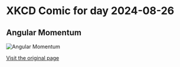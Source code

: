 
# XKCD Comic for day 2024-08-26

## Angular Momentum

![Angular Momentum](https://imgs.xkcd.com/comics/angular_momentum.jpg "With reasonable assumptions about latitude and body shape, how much time might she gain them?  Note: whatever the answer, sunrise always comes too soon. (Also, is it worth it if she throws up?)")

[Visit the original page](https://xkcd.com/162/)

